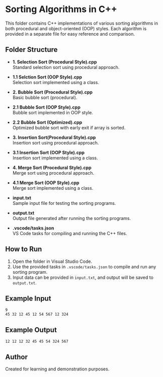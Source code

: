 # Sorting Algorithms in C++

This folder contains C++ implementations of various sorting algorithms in both procedural and object-oriented (OOP) styles. Each algorithm is provided in a separate file for easy reference and comparison.

## Folder Structure

- **1. Selection Sort (Procedural Style).cpp**  
  Standard selection sort using procedural approach.

- **1.1 Selction Sort (OOP Style).cpp**  
  Selection sort implemented using a class.

- **2. Bubble Sort (Procedural Style).cpp**  
  Basic bubble sort (procedural).

- **2.1 Bubble Sort (OOP Style).cpp**  
  Bubble sort implemented in OOP style.

- **2.2 Bubble Sort (Optimized).cpp**  
  Optimized bubble sort with early exit if array is sorted.

- **3. Insertion Sort(Procedural Style).cpp**  
  Insertion sort using procedural approach.

- **3.1 Insertion Sort (OOP Style).cpp**  
  Insertion sort implemented using a class.

- **4. Merge Sort (Procedural Style).cpp**  
  Merge sort using procedural approach.

- **4.1 Merge Sort (OOP Style).cpp**  
  Merge sort implemented using a class.

- **input.txt**  
  Sample input file for testing the sorting programs.

- **output.txt**  
  Output file generated after running the sorting programs.

- **.vscode/tasks.json**  
  VS Code tasks for compiling and running the C++ files.

## How to Run

1. Open the folder in Visual Studio Code.
2. Use the provided tasks in `.vscode/tasks.json` to compile and run any sorting program.
3. Input data can be provided in `input.txt`, and output will be saved to `output.txt`.

## Example Input

```
9
45 32 12 45 12 54 567 12 324
```

## Example Output

```
12 12 12 32 45 45 54 324 567
```

## Author

Created for learning and demonstration purposes.